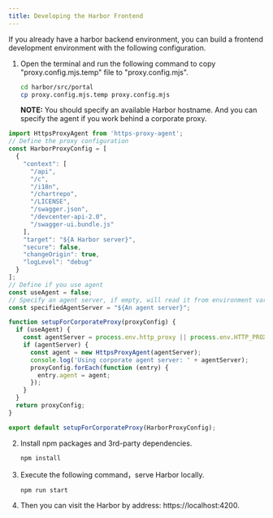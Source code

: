 ```yaml
---
title: Developing the Harbor Frontend
---
```


If you already have a harbor backend environment, you can build a frontend development environment with the following
configuration.

1. Open the terminal and run the following command to copy "proxy.config.mjs.temp" file to "proxy.config.mjs".
    ```sh
    cd harbor/src/portal
    cp proxy.config.mjs.temp proxy.config.mjs
    ```

   **NOTE:** You should specify an available Harbor hostname. And you can specify the agent if you work behind a
   corporate proxy.

```js
import HttpsProxyAgent from 'https-proxy-agent';
// Define the proxy configuration
const HarborProxyConfig = [
  {
    "context": [
      "/api",
      "/c",
      "/i18n",
      "/chartrepo",
      "/LICENSE",
      "/swagger.json",
      "/devcenter-api-2.0",
      "/swagger-ui.bundle.js"
    ],
    "target": "${A Harbor server}",
    "secure": false,
    "changeOrigin": true,
    "logLevel": "debug"
  }
];
// Define if you use agent
const useAgent = false;
// Specify an agent server, if empty, will read it from environment variable http_proxy or HTTP_PROXY
const specifiedAgentServer = "${An agent server}";

function setupForCorporateProxy(proxyConfig) {
  if (useAgent) {
    const agentServer = process.env.http_proxy || process.env.HTTP_PROXY || specifiedAgentServer;
    if (agentServer) {
      const agent = new HttpsProxyAgent(agentServer);
      console.log('Using corporate agent server: ' + agentServer);
      proxyConfig.forEach(function (entry) {
        entry.agent = agent;
      });
    }
  }
  return proxyConfig;
}

export default setupForCorporateProxy(HarborProxyConfig);  
```

2. Install npm packages and 3rd-party dependencies.

    ```sh
    npm install
    ```

3. Execute the following command，serve Harbor locally.

    ```sh
    npm run start
    ```

4. Then you can visit the Harbor by address: https://localhost:4200.
